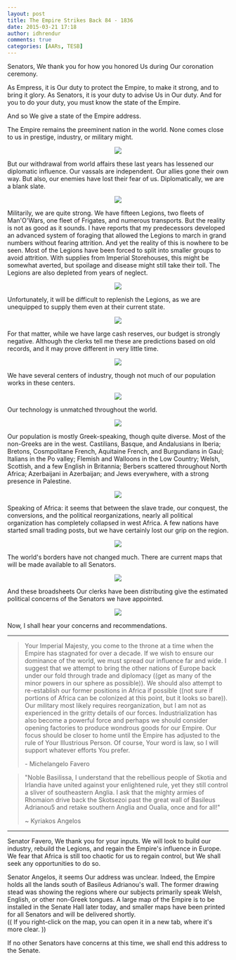 ```yaml
---
layout: post
title: The Empire Strikes Back 84 - 1836
date: 2015-03-21 17:18
author: idhrendur
comments: true
categories: [AARs, TESB]
---
```

Senators, We thank you for how you honored Us during Our coronation ceremony.

As Empress, it is Our duty to protect the Empire, to make it strong, and to bring it glory. As Senators, it is your duty to advise Us in Our duty. And for you to do your duty, you must know the state of the Empire.

And so We give a state of the Empire address.

The Empire remains the preeminent nation in the world. None comes close to us in prestige, industry, or military might.
<p align="center"><img src="/assets/tesb_images/84-1.png"></p>

But our withdrawal from world affairs these last years has lessened our diplomatic influence. Our vassals are independent. Our allies gone their own way. But also, our enemies have lost their fear of us. Diplomatically, we are a blank slate.
<p align="center"><img src="/assets/tesb_images/84-2.png"></p>

Militarily, we are quite strong. We have fifteen Legions, two fleets of Man'O'Wars, one fleet of Frigates, and numerous transports. But the reality is not as good as it sounds. I have reports that my predecessors developed an advanced system of foraging that allowed the Legions to march in grand numbers without fearing attrition. And yet the reality of this is nowhere to be seen. Most of the Legions have been forced to split into smaller groups to avoid attrition. With supplies from Imperial Storehouses, this might be somewhat averted, but spoilage and disease might still take their toll. The Legions are also depleted from years of neglect.
<p align="center"><img src="/assets/tesb_images/84-3.png"></p>

Unfortunately, it will be difficult to replenish the Legions, as we are unequipped to supply them even at their current state.
<p align="center"><img src="/assets/tesb_images/84-4.png"></p>

For that matter, while we have large cash reserves, our budget is strongly negative. Although the clerks tell me these are predictions based on old records, and it may prove different in very little time.
<p align="center"><img src="/assets/tesb_images/84-5.png"></p>

We have several centers of industry, though not much of our population works in these centers.
<p align="center"><img src="/assets/tesb_images/84-6.png"></p>

Our technology is unmatched throughout the world.
<p align="center"><img src="/assets/tesb_images/84-7.png"></p>

Our population is mostly Greek-speaking, though quite diverse. Most of the non-Greeks are in the west. Castilians, Basque, and Andalusians in Iberia; Bretons, Cosmpolitane French, Aquitaine French, and Burgundians in Gaul; Italians in the Po valley; Flemish and Walloons in the Low Country; Welsh, Scottish, and a few English in Britannia; Berbers scattered throughout North Africa; Azerbaijani in Azerbaijan; and Jews everywhere, with a strong presence in Palestine.
<p align="center"><img src="/assets/tesb_images/84-8.png"></p>

Speaking of Africa: it seems that between the slave trade, our conquest, the conversions, and the political reorganizations, nearly all political organization has completely collapsed in west Africa. A few nations have started small trading posts, but we have certainly lost our grip on the region.
<p align="center"><img src="/assets/tesb_images/84-9.png"></p>

The world's borders have not changed much. There are current maps that will be made available to all Senators.
<p align="center"><img src="/assets/tesb_images/84-10.png"></p>

And these broadsheets Our clerks have been distributing give the estimated political concerns of the Senators we have appointed.
<p align="center"><img src="/assets/tesb_images/84-11.png"></p>

Now, I shall hear your concerns and recommendations.

<hr />

> Your Imperial Majesty, you come to the throne at a time when the Empire has stagnated for over a decade. If we wish to ensure our dominance of the world, we must spread our influence far and wide. I suggest that we attempt to bring the other nations of Europe back under our fold through trade and diplomacy ((get as many of the minor powers in our sphere as possible)). We should also attempt to re-establish our former positions in Africa if possible ((not sure if portions of Africa can be colonized at this point, but it looks so bare)). Our military most likely requires reorganization, but I am not as experienced in the gritty details of our forces. Industrialization has also become a powerful force and perhaps we should consider opening factories to produce wondrous goods for our Empire. Our focus should be closer to home until the Empire has adjusted to the rule of Your Illustrious Person. Of course, Your word is law, so I will support whatever efforts You prefer.
> 
> \- Michelangelo Favero


> "Noble Basilissa, I understand that the rebellious people of Skotia and Irlandia have united against your enlightened rule, yet they still control a sliver of southeastern Anglia. I ask that the mighty armies of Rhomaion drive back the Skotsezoi past the great wall of Basileus Adrianou5 and retake southern Anglia and Oualia, once and for all!"
> 
> ~ Kyriakos Angelos

<hr />

Senator Favero, We thank you for your inputs. We will look to build our industry, rebuild the Legions, and regain the Empire's influence in Europe. We fear that Africa is still too chaotic for us to regain control, but We shall seek any opportunities to do so.

Senator Angelos, it seems Our address was unclear. Indeed, the Empire holds all the lands south of Basileus Adrianou's wall. The former drawing stead was showing the regions where our subjects primarily speak Welsh, English, or other non-Greek tongues. A large map of the Empire is to be installed in the Senate Hall later today, and smaller maps have been printed for all Senators and will be delivered shortly.  
(( If you right-click on the map, you can open it in a new tab, where it's more clear. ))

If no other Senators have concerns at this time, we shall end this address to the Senate.
